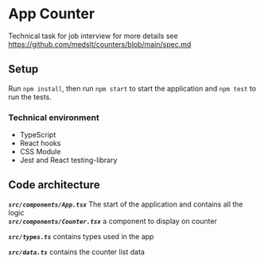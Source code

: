 # App Counter
Technical task for job interview  for more details see https://github.com/medslt/counters/blob/main/spec.md

## Setup
Run `npm install`, then run `npm start` to start the application and `npm test` to run the tests.


### Technical environment
- TypeScript
- React hooks
- CSS Module
- Jest and React testing-library

## Code architecture

***`src/components/App.tsx`*** The start of the application and contains all the logic  
***`src/components/Counter.tsx`*** a component to display on counter 

***`src/types.ts`***  contains types used in the app

***`src/data.ts`*** contains the counter list data 
